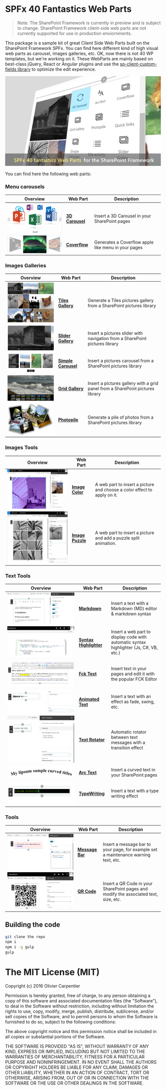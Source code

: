 # SPFx 40 Fantastics Web Parts

> Note: The SharePoint Framework is currently in preview and is subject to change. SharePoint Framework client-side web parts are not currently supported for use in production enviornments.

This package is a sample kit of great Client Side Web Parts built on the SharePoint Framework SPFx.
You can find here different kind of high visual web parts as carousel, images galleries, etc. OK, now there is not 40 WP templates, but we're working on it.
These WebParts are mainly based on best-class jQuery, React or Angular plugins and use the [sp-client-custom-fields library](https://github.com/OlivierCC/sp-client-custom-fields) to optimize the edit experience.

![Logo](./assets/logo.png)

You can find here the following web parts:

### Menu carousels

Overview |  Web Part |  Description
------------ | ----------- | -----------
![3d carousel](./assets/overview3dcarousel.png) | [**3D Carousel**](https://github.com/OlivierCC/spfx-40-fantastics/wiki/3D-Carousel) | Insert a 3D Carousel in your SharePoint pages
![Coverflow](./assets/overviewcoverflow.png) | [**Coverflow**](https://github.com/OlivierCC/spfx-40-fantastics/wiki/Coverflow) | Generates a Coverflow apple like menu in your pages

### Images Galleries

Overview |  Web Part |  Description
------------ | ----------- | -----------
![Tiles Gallery](./assets/overviewtilesgallery.png) | [**Tiles Gallery**](https://github.com/OlivierCC/spfx-40-fantastics/wiki/Tiles-Gallery) |  Generate a Tiles pictures gallery from a SharePoint pictures library
![Slider Gallery ](./assets/overviewslidergallery.png) | [**Slider Gallery**](https://github.com/OlivierCC/spfx-40-fantastics/wiki/Slider-Gallery) | Insert a pictures slider with navigation from a SharePoint pictures library
![Simple Carousel](./assets/overviewsimplecarousel.png) | [**Simple Carousel**](https://github.com/OlivierCC/spfx-40-fantastics/wiki/Simple-Carousel) | Insert a pictures carousel from a SharePoint pictures library
![Grid Gallery](./assets/overviewgridgallery.png) | [**Grid Gallery**](https://github.com/OlivierCC/spfx-40-fantastics/wiki/Grid-Gallery) | Insert a pictures gallery with a grid panel from a SharePoint pictures library
![Photopile](./assets/overviewsliderphotopile.png) | [**Photopile**](https://github.com/OlivierCC/spfx-40-fantastics/wiki/Photopile) | Generate a pile of photos from a SharePoint pictures library

### Images Tools

Overview |  Web Part |  Description
------------ | ----------- | -----------
![Image Color](./assets/overviewimagecolor.png) | [**Image Color**](https://github.com/OlivierCC/spfx-40-fantastics/wiki/Image-Color) |  A web part to insert a picture and choose a color effect to apply on it.
![Image Puzzle](./assets/overviewimagepuzzle.png) | [**Image Puzzle**](https://github.com/OlivierCC/spfx-40-fantastics/wiki/Image-Puzzle) |  A web part to insert a picture and add a puzzle split animation.

### Text Tools

Overview |  Web Part |  Description
------------ | ----------- | -----------
![Markdown](./assets/overviewmarkdown.png) | [**Markdown**](https://github.com/OlivierCC/spfx-40-fantastics/wiki/Markdown) | Insert a text with a Markdown (MD) editor & markdown syntax
![Syntax Highlighter](./assets/overviewsyntaxhighlighter.png) | [**Syntax Highlighter**](https://github.com/OlivierCC/spfx-40-fantastics/wiki/Syntax-Highlighter) | Insert a web part to display code with automatic syntax highlighter (Js, C#, VB, etc.)
![FckText](./assets/overviewfcktextsmall.png) | [**Fck Text**](https://github.com/OlivierCC/spfx-40-fantastics/wiki/Fck-Text) | Insert text in your pages and edit it with the popular FCK Editor
![AnimatedText](./assets/overviewanimatedtext.png) | [**Animated Text**](https://github.com/OlivierCC/spfx-40-fantastics/wiki/AnimatedText) | Insert a text with an effect as fade, swing, etc.
![Text Rotator](./assets/overviewtextrotator.png) | [**Text Rotator**](https://github.com/OlivierCC/spfx-40-fantastics/wiki/Text-Rotator) | Automatic rotator between text messages with a transition effect
![ArcText](./assets/overviewarctext.png) | [**Arc Text**](https://github.com/OlivierCC/spfx-40-fantastics/wiki/ArcText) | Insert a curved text in your SharePoint pages
![TypeWriting](./assets/overviewtypewriting.png) | [**TypeWriting**](https://github.com/OlivierCC/spfx-40-fantastics/wiki/Type-Writing) | Insert a text with a type writing effect

### Tools

Overview |  Web Part |  Description
------------ | ----------- | -----------
![MessageBar](./assets/overviewmessagebar.png) | [**Message Bar**](https://github.com/OlivierCC/spfx-40-fantastics/wiki/Message-Bar) | Insert a message bar to your page, for example set a maintenance warning text, etc.
![QRCode](./assets/overviewqrcode.png) | [**QR Code**](https://github.com/OlivierCC/spfx-40-fantastics/wiki/QrCode) | Insert a QR Code in your SharePoint pages and modify the associated text, size, etc.

## Building the code

```bash
git clone the repo
npm i
npm i -g gulp
gulp
```

# The MIT License (MIT)

Copyright (c) 2016 Olivier Carpentier

Permission is hereby granted, free of charge, to any person obtaining a copy of this software and associated documentation files (the "Software"), to deal in the Software without restriction, including without limitation the rights to use, copy, modify, merge, publish, distribute, sublicense, and/or sell copies of the Software, and to permit persons to whom the Software is furnished to do so, subject to the following conditions:

The above copyright notice and this permission notice shall be included in all copies or substantial portions of the Software.

THE SOFTWARE IS PROVIDED "AS IS", WITHOUT WARRANTY OF ANY KIND, EXPRESS OR IMPLIED, INCLUDING BUT NOT LIMITED TO THE WARRANTIES OF MERCHANTABILITY, FITNESS FOR A PARTICULAR PURPOSE AND NONINFRINGEMENT. IN NO EVENT SHALL THE AUTHORS OR COPYRIGHT HOLDERS BE LIABLE FOR ANY CLAIM, DAMAGES OR OTHER LIABILITY, WHETHER IN AN ACTION OF CONTRACT, TORT OR OTHERWISE, ARISING FROM, OUT OF OR IN CONNECTION WITH THE SOFTWARE OR THE USE OR OTHER DEALINGS IN THE SOFTWARE.
